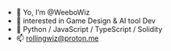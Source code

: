 - 👋 Yo, I’m @WeeboWiz
- 👀 interested in Game Design & AI tool Dev
- 🌱 Python / JavaScript / TypeScript / Solidity
- 📫 rollingwiz@proton.me


<!---
WeeboWIZ/WeeboWIZ is a ✨ special ✨ repository because its `README.md` (this file) appears on your GitHub profile.
You can click the Preview link to take a look at your changes.
--->
